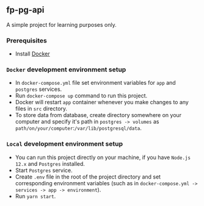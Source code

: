 ## fp-pg-api
A simple project for learning purposes only.

### Prerequisites
- Install [Docker](https://www.docker.com/products/docker-desktop)

### `Docker` development environment setup
- In `docker-compose.yml` file set environment variables for `app` and `postgres` services.
- Run `docker-compose up` command to run this project.
- Docker will restart `app` container whenever you make changes to any files in `src` directory.
- To store data from database, create directory somewhere on your computer and specify it's path in `postgres -> volumes` as `path/on/your/computer`:`/var/lib/postgresql/data`.

### `Local` development environment setup
- You can run this project directly on your machine, if you have `Node.js 12.x` and `Postgres` installed.
- Start `Postgres` service.
- Create `.env` file in the root of the project directory and set corresponding environment variables (such as in `docker-compose.yml -> services -> app -> environment`).
- Run `yarn start`.
